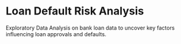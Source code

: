 # Loan Default Risk Analysis
Exploratory Data Analysis on bank loan data to uncover key factors influencing loan approvals and defaults.
